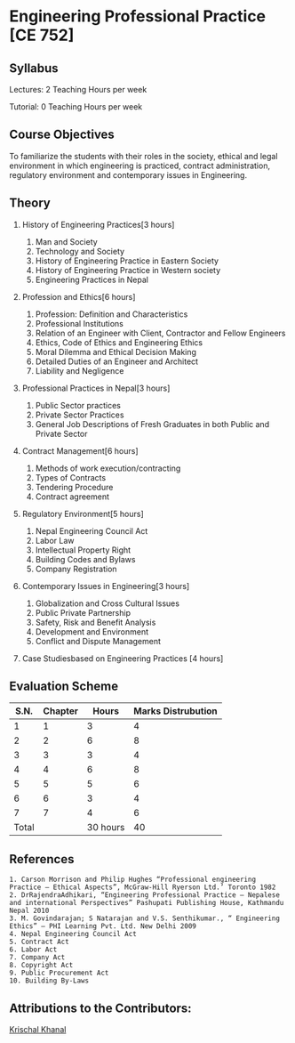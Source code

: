 # Engineering Professional Practice [CE 752]
## Syllabus

Lectures: 2 Teaching Hours per week

Tutorial: 0 Teaching Hours per week

## Course Objectives

To familiarize the students with their roles in the society, ethical and legal environment in which engineering is practiced, contract administration, regulatory environment and contemporary issues in Engineering.

## Theory

1. History of Engineering Practices[3 hours]
    1. Man and Society
    2. Technology and Society
    3. History of Engineering Practice in Eastern Society
    4. History of Engineering Practice in Western society
    5. Engineering Practices in Nepal

2. Profession and Ethics[6 hours]
    1. Profession: Definition and Characteristics
    2. Professional Institutions
    3. Relation of an Engineer with Client, Contractor and Fellow Engineers
    4. Ethics, Code of Ethics and Engineering Ethics
    5. Moral Dilemma and Ethical Decision Making
    6. Detailed Duties of an Engineer and Architect
    7. Liability and Negligence

3. Professional Practices in Nepal[3 hours]
    1. Public Sector practices
    2. Private Sector Practices
    3. General Job Descriptions of Fresh Graduates in both Public and Private Sector

4. Contract Management[6 hours]
    1. Methods of work execution/contracting
    2. Types of Contracts
    3. Tendering Procedure
    4. Contract agreement

5. Regulatory Environment[5 hours]
    1. Nepal Engineering Council Act
    2. Labor Law
    3. Intellectual Property Right
    4. Building Codes and Bylaws
    5. Company Registration

6. Contemporary Issues in Engineering[3 hours]
    1. Globalization and Cross Cultural Issues
    2. Public Private Partnership
    3. Safety, Risk and Benefit Analysis
    4. Development and Environment
    5. Conflict and Dispute Management

7. Case Studiesbased on Engineering Practices  [4 hours]

## Evaluation Scheme

| S.N.  | Chapter       | Hours          | Marks Distrubution     |
| ----- | ------------- | -------------- | ---------------------- |
| 1     | 1             |  3             |    4                   |
| 2     | 2             |  6             |    8                   |
| 3     | 3             |  3             |    4                   |
| 4     | 4             |  6             |    8                   |
| 5     | 5             |  5             |    6                   |
| 6     | 6             |  3             |    4                   |
| 7     | 7             |  4             |    6                   |
| Total |               | 30 hours       |   40                   |

## References
    1. Carson Morrison and Philip Hughes “Professional engineering Practice – Ethical Aspects”, McGraw-Hill Ryerson Ltd.’ Toronto 1982
    2. DrRajendraAdhikari, “Engineering Professional Practice – Nepalese and international Perspectives” Pashupati Publishing House, Kathmandu Nepal 2010
    3. M. Govindarajan; S Natarajan and V.S. Senthikumar., “ Engineering Ethics” – PHI Learning Pvt. Ltd. New Delhi 2009
    4. Nepal Engineering Council Act
    5. Contract Act
    6. Labor Act
    7. Company Act
    8. Copyright Act
    9. Public Procurement Act
    10. Building By-Laws

## Attributions to the Contributors:

[Krischal Khanal](https://github.com/krischal111)